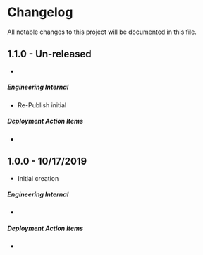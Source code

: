 # Changelog

All notable changes to this project will be documented in this file.


## 1.1.0 - Un-released

-   

##### Engineering Internal

-   Re-Publish initial

##### Deployment Action Items

-   


## 1.0.0 - 10/17/2019

-   Initial creation

##### Engineering Internal

-   

##### Deployment Action Items

-   
